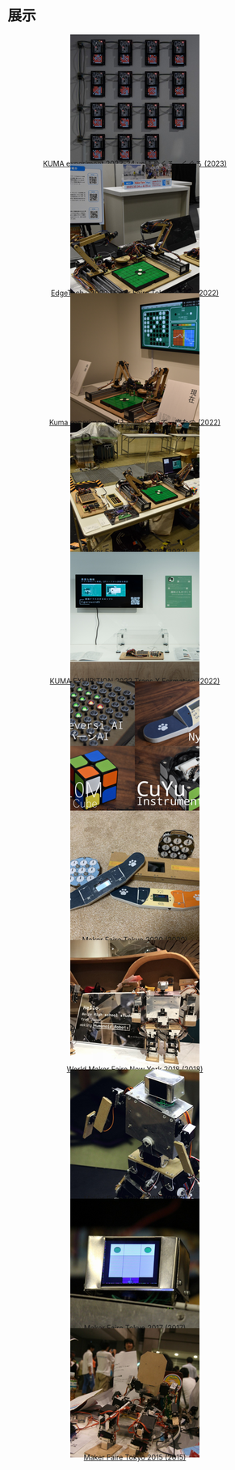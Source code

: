 # 展示



<div style="text-align:center; line-height:0;">


<div class="eye_catch">
    <a href="./kuma_experiment_23_24_vol1/">
        <img class="img" src="img/kuma_experiment_23_24_vol1.png"/>
        <div class="mask">
            <div class="caption">KUMA experiment 2023-24 vol.1 めくる、くぐる (2023)</div>
        </div>
    </a>
</div>
<div class="eye_catch">
    <a href="./edgetech_plus_2022/">
        <img class="img" src="img/edgetech_plus_2022.png"/>
        <div class="mask">
            <div class="caption">EdgeTech+ 2022 Maker Faire Tokyo 出張版 (2022)</div>
        </div>
    </a>
</div>
<div class="eye_catch">
    <a href="./kuma_experiment_vol1/">
        <img class="img" src="img/kuma_experiment_vol1.png"/>
        <div class="mask">
            <div class="caption">Kuma experiment vol.1 二回ひねって一度たつ (2022)</div>
        </div>
    </a>
</div>
<div class="eye_catch">
    <a href="./maker_faire_tokyo_2022/">
        <img class="img" src="img/maker_faire_tokyo_2022.png"/>
        <div class="mask">
            <div class="caption">Maker Faire Tokyo 2022 (2022)</div>
        </div>
    </a>
</div>
<div class="eye_catch">
    <a href="./kuma_exhibition_2022/">
        <img class="img" src="img/kuma_exhibition_2022.png"/>
        <div class="mask">
            <div class="caption">KUMA EXHIBITION 2022 Trans X Formation (2022)</div>
        </div>
    </a>
</div>
<div class="eye_catch">
    <a href="./maker_faire_tokyo_2021/">
        <img class="img" src="img/maker_faire_tokyo_2021.png"/>
        <div class="mask">
            <div class="caption">Maker Faire Tokyo 2021 (2021)</div>
        </div>
    </a>
</div>
<div class="eye_catch">
    <a href="./maker_faire_tokyo_2020/">
        <img class="img" src="img/maker_faire_tokyo_2020.png"/>
        <div class="mask">
            <div class="caption">Maker Faire Tokyo 2020 (2020)</div>
        </div>
    </a>
</div>
<div class="eye_catch">
    <a href="./world_maker_faire_new_york_2018/">
        <img class="img" src="img/world_maker_faire_new_york_2018.png"/>
        <div class="mask">
            <div class="caption">World Maker Faire New York 2018 (2018)</div>
        </div>
    </a>
</div>
<div class="eye_catch">
    <a href="./maker_faire_tokyo_2018/">
        <img class="img" src="img/maker_faire_tokyo_2018.png"/>
        <div class="mask">
            <div class="caption">Maker Faire Tokyo 2018 (2018)</div>
        </div>
    </a>
</div>
<div class="eye_catch">
    <a href="./maker_faire_tokyo_2017/">
        <img class="img" src="img/maker_faire_tokyo_2017.png"/>
        <div class="mask">
            <div class="caption">Maker Faire Tokyo 2017 (2017)</div>
        </div>
    </a>
</div>
<div class="eye_catch">
    <a href="./maker_faire_tokyo_2015/">
        <img class="img" src="img/maker_faire_tokyo_2015.png"/>
        <div class="mask">
            <div class="caption">Maker Faire Tokyo 2015 (2015)</div>
        </div>
    </a>
</div>

</div>
